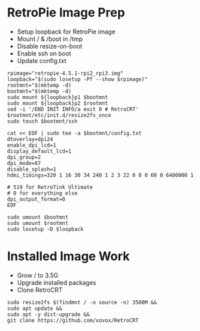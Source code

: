# RetroPie Image Prep

* Setup loopback for RetroPie image
* Mount / & /boot in /tmp
* Disable resize-on-boot
* Enable ssh on boot
* Update config.txt

```
rpimage="retropie-4.5.1-rpi2_rpi3.img"
loopback="$(sudo losetup -Pf --show $rpimage)"
rootmnt="$(mktemp -d)
bootmnt="$(mktemp -d)
sudo mount ${loopback}p1 $bootmnt
sudo mount ${loopback}p2 $rootmnt
sed -i '/END INIT INFO/a exit 0 # RetroCRT' $rootmnt/etc/init.d/resize2fs_once
sudo touch $bootmnt/ssh

cat << EOF | sudo tee -a $bootmnt/config.txt
dtoverlay=dpi24
enable_dpi_lcd=1
display_default_lcd=1
dpi_group=2
dpi_mode=87
disable_splash=1
hdmi_timings=320 1 16 30 34 240 1 2 3 22 0 0 0 60 0 6400000 1

# 519 for RetroTink Ultimate
# 0 for everything else
dpi_output_format=0
EOF

sudo umount $bootmnt
sudo umount $rootmnt
sudo losetup -D $loopback
```

# Installed Image Work

* Grow / to 3.5G
* Upgrade installed packages
* Clone RetroCRT

```
sudo resize2fs $(findmnt / -o source -n) 3500M &&
sudo apt update &&
sudo apt -y dist-upgrade &&
git clone https://github.com/xovox/RetroCRT
```
